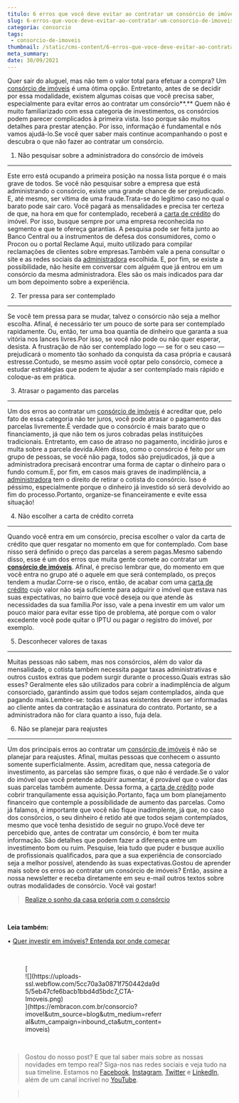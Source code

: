 ```yaml
---
titulo: 6 erros que você deve evitar ao contratar um consórcio de imóveis
slug: 6-erros-que-voce-deve-evitar-ao-contratar-um-consorcio-de-imoveis
categoria: consorcio
tags:
 - consorcio-de-imoveis
thumbnail: /static/cms-content/6-erros-que-voce-deve-evitar-ao-contratar-um-consorcio-de-imoveis.jpg
meta_summary: 
date: 30/09/2021
---
```

Quer sair do aluguel, mas não tem o valor total para efetuar a compra? Um [consórcio de imóveis](https://www.embracon.com.br/consorcio-de-imoveis) é uma ótima opção. Entretanto, antes de se decidir por essa modalidade, existem algumas coisas que você precisa saber, especialmente para evitar erros ao contratar um consórcio**.** Quem não é muito familiarizado com essa categoria de investimentos, os consórcios podem parecer complicados à primeira vista. Isso porque são muitos detalhes para prestar atenção. Por isso, informação é fundamental e nós vamos ajudá-lo.Se você quer saber mais continue acompanhando o post e descubra o que não fazer ao contratar um consórcio.

1. Não pesquisar sobre a administradora do consórcio de imóveis
---------------------------------------------------------------

Este erro está ocupando a primeira posição na nossa lista porque é o mais grave de todos. Se você não pesquisar sobre a empresa que está administrando o consórcio, existe uma grande chance de ser prejudicado. E, até mesmo, ser vítima de uma fraude.Trata-se do legítimo caso no qual o barato pode sair caro. Você pagará as mensalidades e precisa ter certeza de que, na hora em que for contemplado, receberá a [carta de crédito](https://www.embracon.com.br/conhecaoconsorcio/o-que-e-carta-de-credito) do imóvel. Por isso, busque sempre por uma empresa reconhecida no segmento e que te ofereça garantias. A pesquisa pode ser feita junto ao Banco Central ou a instrumentos de defesa dos consumidores, como o Procon ou o portal Reclame Aqui, muito utilizado para compilar reclamações de clientes sobre empresas.Também vale a pena consultar o site e as redes sociais da [administradora](https://www.embracon.com.br/blog/afinal-o-que-uma-administradora-de-consorcio-faz) escolhida. E, por fim, se existe a possibilidade, não hesite em conversar com alguém que já entrou em um consórcio da mesma administradora. Eles são os mais indicados para dar um bom depoimento sobre a experiência.

2. Ter pressa para ser contemplado
----------------------------------

Se você tem pressa para se mudar, talvez o consórcio não seja a melhor escolha. Afinal, é necessário ter um pouco de sorte para ser contemplado rapidamente. Ou, então, ter uma boa quantia de dinheiro que garanta a sua vitória nos lances livres.Por isso, se você não pode ou não quer esperar, desista. A frustração de não ser contemplado logo — se for o seu caso — prejudicará o momento tão sonhado da conquista da casa própria e causará estresse.Contudo, se mesmo assim você optar pelo consórcio, comece a estudar estratégias que podem te ajudar a ser contemplado mais rápido e coloque-as em prática.

3. Atrasar o pagamento das parcelas
-----------------------------------

Um dos erros ao contratar um [consórcio de imóveis](https://www.embracon.com.br/consorcio-de-imoveis) é acreditar que, pelo fato de essa categoria não ter juros, você pode atrasar o pagamento das parcelas livremente.É verdade que o consórcio é mais barato que o financiamento, já que não tem os juros cobradas pelas instituições tradicionais. Entretanto, em caso de atraso no pagamento, incidirão juros e multa sobre a parcela devida.Além disso, como o consórcio é feito por um grupo de pessoas, se você não paga, todos são prejudicados, já que a administradora precisará encontrar uma forma de captar o dinheiro para o fundo comum.E, por fim, em casos mais graves de inadimplência, a [administradora](https://www.embracon.com.br/blog/afinal-o-que-uma-administradora-de-consorcio-faz) tem o direito de retirar o cotista do consórcio. Isso é péssimo, especialmente porque o dinheiro já investido só será devolvido ao fim do processo.Portanto, organize-se financeiramente e evite essa situação!

4. Não escolher a carta de crédito correta
------------------------------------------

Quando você entra em um consórcio, precisa escolher o valor da carta de crédito que quer resgatar no momento em que for contemplado. Com base nisso será definido o preço das parcelas a serem pagas.Mesmo sabendo disso, esse é um dos erros que muita gente comete ao contratar um [**consórcio de imóveis**](https://www.embracon.com.br/consorcio-de-imoveis). Afinal, é preciso lembrar que, do momento em que você entra no grupo até o aquele em que será contemplado, os preços tendem a mudar.Corre-se o risco, então, de acabar com uma [carta de crédito](https://www.embracon.com.br/conhecaoconsorcio/o-que-e-carta-de-credito) cujo valor não seja suficiente para adquirir o imóvel que estava nas suas expectativas, no bairro que você deseja ou que atende às necessidades da sua família.Por isso, vale a pena investir em um valor um pouco maior para evitar esse tipo de problema, até porque com o valor excedente você pode quitar o IPTU ou pagar o registro do imóvel, por exemplo.

5. Desconhecer valores de taxas
-------------------------------

Muitas pessoas não sabem, mas nos consórcios, além do valor da mensalidade, o cotista também necessita pagar taxas administrativas e outros custos extras que podem surgir durante o processo.Quais extras são esses? Geralmente eles são utilizados para cobrir a inadimplência de algum consorciado, garantindo assim que todos sejam contemplados, ainda que pagando mais.Lembre-se: todas as taxas existentes devem ser informadas ao cliente antes da contratação e assinatura do contrato. Portanto, se a administradora não for clara quanto a isso, fuja dela.

6. Não se planejar para reajustes
---------------------------------

Um dos principais erros ao contratar um [consórcio de imóveis](https://www.embracon.com.br/consorcio-de-imoveis) é não se planejar para reajustes. Afinal, muitas pessoas que conhecem o assunto somente superficialmente. Assim, acreditam que, nessa categoria de investimento, as parcelas são sempre fixas, o que não é verdade.Se o valor do imóvel que você pretende adquirir aumentar, é provável que o valor das suas parcelas também aumente. Dessa forma, a [carta de crédito](https://www.embracon.com.br/conhecaoconsorcio/o-que-e-carta-de-credito) pode cobrir tranquilamente essa aquisição.Portanto, faça um bom planejamento financeiro que contemple a possibilidade de aumento das parcelas. Como já falamos, é importante que você não fique inadimplente, já que, no caso dos consórcios, o seu dinheiro é retido até que todos sejam contemplados, mesmo que você tenha desistido de seguir no grupo.Você deve ter percebido que, antes de contratar um consórcio, é bom ter muita informação. São detalhes que podem fazer a diferença entre um investimento bom ou ruim. Pesquise, leia tudo que puder e busque auxílio de profissionais qualificados, para que a sua experiência de consorciado seja a melhor possível, atendendo às suas expectativas.Gostou de aprender mais sobre os erros ao contratar um consórcio de imóveis? Então, assine a nossa newsletter e receba diretamente em seu e-mail outros textos sobre outras modalidades de consórcio. Você vai gostar!

> [Realize o sonho da casa própria com o consórcio](https://www.embracon.com.br/consorcio-de-imoveis)

‍

‍**Leia também:**‍

• [Quer investir em imóveis? Entenda por onde começar](https://www.embracon.com.br/blog/investir-em-imoveis-onde-comecar)

‍

<figure class="w-richtext-figure-type-image w-richtext-align-center" style="max-width:310px">[<div>![](https://uploads-ssl.webflow.com/5cc70a3a0871f750442da9d5/5eb47cfe6bacb1bbd4d5bdc7_CTA-Imoveis.png)</div>](https://embracon.com.br/consorcio?imovel&utm_source=blog&utm_medium=referral&utm_campaign=inbound_cta&utm_content=imoveis)</figure>‍

> Gostou do nosso post? E que tal saber mais sobre as nossas novidades em tempo real? Siga-nos nas redes sociais e veja tudo na sua timeline. Estamos no [Facebook](https://www.facebook.com/embracon/), [Instagram](https://www.instagram.com/embraconoficial/), [Twitter](https://twitter.com/embracon) e [LinkedIn](https://www.linkedin.com/company/1018875/), além de um canal incrível no [YouTube](https://www.youtube.com/channel/UCL-Y0mv9zc73Iek48NLUBzQ).

> ‍
